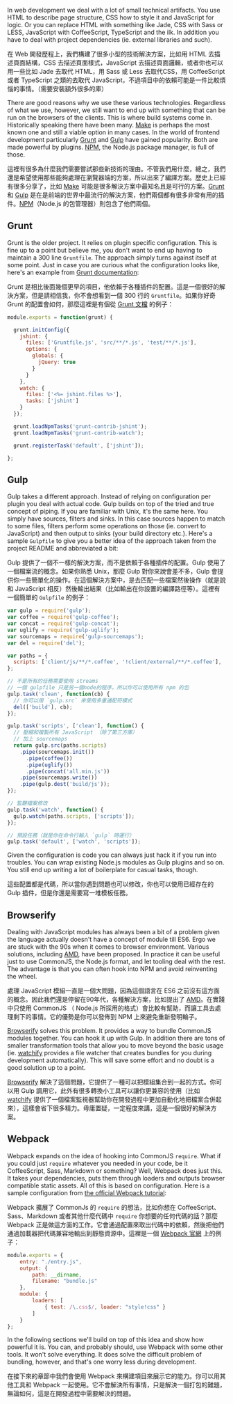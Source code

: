 ﻿In web development we deal with a lot of small technical artifacts. You use HTML to describe page structure, CSS how to style it and JavaScript for logic. Or you can replace HTML with something like Jade, CSS with Sass or LESS, JavaScript with CoffeeScript, TypeScript and the ilk. In addition you have to deal with project dependencies (ie. external libraries and such).

在 Web 開發歷程上，我們構建了很多小型的技術解決方案，比如用 HTML 去描述頁面結構，CSS 去描述頁面樣式，JavaScript 去描述頁面邏輯，或者你也可以用一些比如 Jade 去取代 HTML，用 Sass 或 Less 去取代CSS，用 CoffeeScript 或者 TypeScript 之類的去取代 JavaScript，不過項目中的依賴可能是一件比較煩惱的事情。（需要安裝額外很多的庫）

There are good reasons why we use these various technologies. Regardless of what we use, however, we still want to end up with something that can be run on the browsers of the clients. This is where build systems come in. Historically speaking there have been many. [Make](https://en.wikipedia.org/wiki/Make_%28software%29) is perhaps the most known one and still a viable option in many cases. In the world of frontend development particularly [Grunt](http://gruntjs.com/) and [Gulp](http://gulpjs.com/) have gained popularity. Both are made powerful by plugins. [NPM](https://www.npmjs.com/), the Node.js package manager, is full of those.

這裡有很多為什麼我們需要嘗試那些新技術的理由。不管我們用什麼，總之，我們還是希望使用那些能夠處理在瀏覽器端的方案，所以出來了編譯方案。歷史上已經有很多分享了，比如 [Make](https://en.wikipedia.org/wiki/Make_%28software%29) 可能是很多解決方案中最知名且是可行的方案。[Grunt](http://gruntjs.com/) 和 [Gulp](http://gulpjs.com/) 是在是前端的世界中最流行的解決方案，他們兩個都有很多非常有用的插件。[NPM](https://www.npmjs.com/)（Node.js 的包管理器）則包含了他們兩個。

## Grunt

Grunt is the older project. It relies on plugin specific configuration. This is fine up to a point but believe me, you don't want to end up having to maintain a 300 line `Gruntfile`. The approach simply turns against itself at some point. Just in case you are curious what the configuration looks like, here's an example from [Grunt documentation](http://gruntjs.com/sample-gruntfile):

Grunt 是相比後面幾個更早的項目，他依賴于各種插件的配置。這是一個很好的解決方案，但是請相信我，你不會想看到一個 300 行的 `Gruntfile`。如果你好奇 Grunt 的配置會如何，那麼這裡是有個從 [Grunt 文檔](http://gruntjs.com/sample-gruntfile) 的例子：

```javascript
module.exports = function(grunt) {

  grunt.initConfig({
    jshint: {
      files: ['Gruntfile.js', 'src/**/*.js', 'test/**/*.js'],
      options: {
        globals: {
          jQuery: true
        }
      }
    },
    watch: {
      files: ['<%= jshint.files %>'],
      tasks: ['jshint']
    }
  });

  grunt.loadNpmTasks('grunt-contrib-jshint');
  grunt.loadNpmTasks('grunt-contrib-watch');

  grunt.registerTask('default', ['jshint']);

};
```

## Gulp

Gulp takes a different approach. Instead of relying on configuration per plugin you deal with actual code. Gulp builds on top of the tried and true concept of piping. If you are familiar with Unix, it's the same here. You simply have sources, filters and sinks. In this case sources happen to match to some files, filters perform some operations on those (ie. convert to JavaScript) and then output to sinks (your build directory etc.). Here's a sample `Gulpfile` to give you a better idea of the approach taken from the project README and abbreviated a bit:

Gulp 提供了一個不一樣的解決方案，而不是依賴于各種插件的配置。Gulp 使用了一個檔案流的概念。如果你熟悉 Unix，那麼 Gulp 對你來說會差不多，Gulp 會提供你一些簡單化的操作。在這個解決方案中，是去匹配一些檔案然後操作（就是說和 JavaScript 相反）然後輸出結果（比如輸出在你設置的編譯路徑等）。這裡有一個簡單的 `Gulpfile` 的例子：


```javascript
var gulp = require('gulp');
var coffee = require('gulp-coffee');
var concat = require('gulp-concat');
var uglify = require('gulp-uglify');
var sourcemaps = require('gulp-sourcemaps');
var del = require('del');

var paths = {
  scripts: ['client/js/**/*.coffee', '!client/external/**/*.coffee'],
};

// 不是所有的任務需要使用 streams
// 一個 gulpfile 只是另一個node的程序，所以你可以使用所有 npm 的包
gulp.task('clean', function(cb) {
  // 你可以用 `gulp.src` 來使用多重通配符模式
  del(['build'], cb);
});

gulp.task('scripts', ['clean'], function() {
  // 壓縮和複製所有 JavaScript （除了第三方庫）
  // 加上 sourcemaps
  return gulp.src(paths.scripts)
    .pipe(sourcemaps.init())
      .pipe(coffee())
      .pipe(uglify())
      .pipe(concat('all.min.js'))
    .pipe(sourcemaps.write())
    .pipe(gulp.dest('build/js'));
});

// 監聽檔案修改
gulp.task('watch', function() {
  gulp.watch(paths.scripts, ['scripts']);
});

// 預設任務（就是你在命令行輸入 `gulp` 時運行）
gulp.task('default', ['watch', 'scripts']);
```

Given the configuration is code you can always just hack it if you run into troubles. You can wrap existing Node.js modules as Gulp plugins and so on. You still end up writing a lot of boilerplate for casual tasks, though.

這些配置都是代碼，所以當你遇到問題也可以修改，你也可以使用已經存在的 Gulp 插件，但是你還是需要寫一堆模板任務。

## Browserify

Dealing with JavaScript modules has always been a bit of a problem given the language actually doesn't have a concept of module till ES6. Ergo we are stuck with the 90s when it comes to browser environment. Various solutions, including [AMD](http://browserify.org/), have been proposed. In practice it can be useful just to use CommonJS, the Node.js format, and let tooling deal with the rest. The advantage is that you can often hook into NPM and avoid reinventing the wheel.

處理 JavaScript 模組一直是一個大問題，因為這個語言在 ES6 之前沒有這方面的概念。因此我們還是停留在90年代，各種解決方案，比如提出了 [AMD](http://browserify.org/)。在實踐中只使用 CommonJS （ Node.js 所採用的格式）會比較有幫助，而讓工具去處理剩下的事情。它的優勢是你可以發佈到 NPM 上來避免重新發明輪子。

[Browserify](http://browserify.org/) solves this problem. It provides a way to bundle CommonJS modules together. You can hook it up with Gulp. In addition there are tons of smaller transformation tools that allow you to move beyond the basic usage (ie. [watchify](https://www.npmjs.com/package/watchify) provides a file watcher that creates bundles for you during development automatically). This will save some effort and no doubt is a good solution up to a point.

[Browserify](http://browserify.org/) 解決了這個問題，它提供了一種可以把模組集合到一起的方式。你可以用 Gulp 調用它，此外有很多轉換小工具可以讓你更兼容的使用（比如 [watchify](https://www.npmjs.com/package/watchify) 提供了一個檔案監視器幫助你在開發過程中更加自動化地把檔案合併起來），這樣會省下很多精力。毋庸置疑，一定程度來講，這是一個很好的解決方案。


## Webpack

Webpack expands on the idea of hooking into CommonJS `require`. What if you could just `require` whatever you needed in your code, be it CoffeeScript, Sass, Markdown or something? Well, Webpack does just this. It takes your dependencies, puts them through loaders and outputs browser compatible static assets. All of this is based on configuration. Here is a sample configuration from [the official Webpack tutorial](http://webpack.github.io/docs/tutorials/getting-started/):

Webpack 擴展了 CommonJs 的 `require` 的想法，比如你想在 CoffeeScript、Sass、Markdown 或者其他什麼代碼中 `require` 你想要的任何代碼的話？那麼 Webpack 正是做這方面的工作。它會通過配置來取出代碼中的依賴，然後把他們通過加載器把代碼兼容地輸出到靜態資源中。這裡是一個 [Webpack 官網](http://webpack.github.io/docs/tutorials/getting-started/) 上的例子： 

```javascript
module.exports = {
    entry: "./entry.js",
    output: {
        path: __dirname,
        filename: "bundle.js"
    },
    module: {
        loaders: [
            { test: /\.css$/, loader: "style!css" }
        ]
    }
};
```

In the following sections we'll build on top of this idea and show how powerful it is. You can, and probably should, use Webpack with some other tools. It won't solve everything. It does solve the difficult problem of bundling, however, and that's one worry less during development.

在接下來的章節中我們會使用 Webpack 來構建項目來展示它的能力。你可以用其他工具和 Webpack 一起使用。它不會解決所有事情，只是解決一個打包的難題，無論如何，這是在開發過程中需要解決的問題。